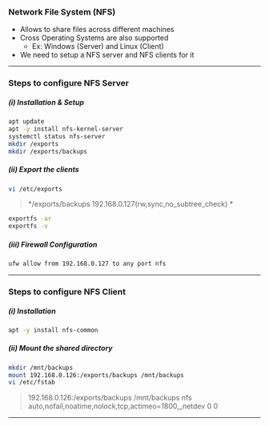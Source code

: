 ### Network File System (NFS)
- Allows to share files across different machines
- Cross Operating Systems are also supported
	- Ex: Windows (Server) and Linux (Client)
- We need to setup a NFS server and NFS clients for it

---
### Steps to configure NFS Server 

##### (i) Installation & Setup
```bash
apt update 
apt -y install nfs-kernel-server 
systemctl status nfs-server 
mkdir /exports 
mkdir /exports/backups 
```
##### (ii) Export the clients
```bash
vi /etc/exports 
```
> */exports/backups 192.168.0.127(rw,sync,no_subtree_check) *

```bash
exportfs -ar 
exportfs -v 
```
##### (iii) Firewall Configuration
``` bash
ufw allow from 192.168.0.127 to any port nfs 
```

---
### Steps to configure NFS Client 

##### (i) Installation
```bash
apt -y install nfs-common 
```
##### (ii) Mount the shared directory
```bash
mkdir /mnt/backups 
mount 192.168.0.126:/exports/backups /mnt/backups 
vi /etc/fstab 
```

> 192.168.0.126:/exports/backups /mnt/backups nfs auto,nofail,noatime,nolock,tcp,actimeo=1800,_netdev 0 0

---

